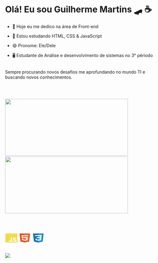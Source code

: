 <h1>Olá! Eu sou Guilherme Martins 🛹 ☕</h1>


- 🔭 Hoje eu me dedico na área de Front-end 
- 🌱 Estou estudando HTML, CSS & JavaScript
- 😄 Pronome: Ele/Dele

- 🖥️ Estudante de Análise e desenvolvimento de sistemas no 3° périodo  <br>
<br>
Sempre procurando novos desafios me aprofundando no mundo TI e buscando novos conhecimentos. 


<br><br>

<div>
    <img height="185em" width="400em" src="https://github-readme-stats.vercel.app/api?username=Martins-Guilherme&show_icons=true&theme=tokyonight"/>
    <img height="185em"  width="400em" src="https://github-readme-stats.vercel.app/api/top-langs/?username=Martins-Guilherme&langs_count=8&layout=compact&theme=tokyonight"/>
</div

</div>

<br><br>

<div>
  <img align="center" alt="Gui-Js" height="30" width="40" src="https://raw.githubusercontent.com/devicons/devicon/master/icons/javascript/javascript-plain.svg">
  <img align="center" alt="Gui-HTML" height="30" width="40" src="https://raw.githubusercontent.com/devicons/devicon/master/icons/html5/html5-original.svg">
  <img align="center" alt="Gui-CSS" height="30" width="40" src="https://raw.githubusercontent.com/devicons/devicon/master/icons/css3/css3-original.svg">
  </div><br><br>
    
  <div>
    <a href="https://www.linkedin.com/in/guilherme-martins6991/" target="_blank"><img src="https://img.shields.io/badge/-LinkedIn-%230077B5?style=for-the-badge&logo=linkedin&logoColor=white" target="_blank"></a> 
  </div>

